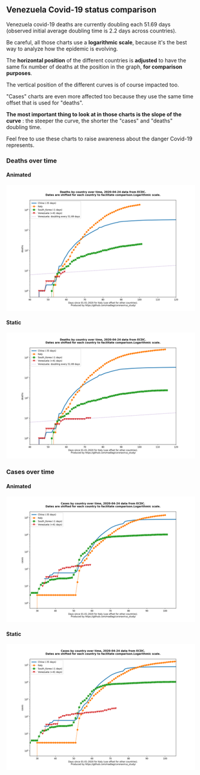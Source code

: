 ## Venezuela Covid-19 status comparison 

Venezuela covid-19 deaths are currently doubling each 51.69 days (observed initial average doubling time is 2.2 days across countries).



Be careful, all those charts use a **logarithmic scale**, because it's the best way to analyze how the epidemic is evolving.
 
The **horizontal position** of the different countries is **adjusted** to have the same fix number of deaths at the position in the graph, **for comparison purposes**.

The vertical position of the different curves is of course impacted too.

"Cases" charts are even more affected too because they use the same time offset that is used for "deaths".

**The most important thing to look at in those charts is the slope of the curve** : the steeper the curve, the shorter the "cases" and "deaths" doubling time.

Feel free to use these charts to raise awareness about the danger Covid-19 represents. 


 
### Deaths over time
 
#### Animated
![Venezuela covid-19 deaths animated chart](https://raw.githubusercontent.com/madlag/coronavirus_study/master/notebooks/graphs/2020-04-24/countries/Venezuela/2020-04-24_Venezuela_deaths.gif "Venezuela covid-19 deaths animated chart")   
 
#### Static
![Venezuela covid-19 deaths static chart](https://raw.githubusercontent.com/madlag/coronavirus_study/master/notebooks/graphs/2020-04-24/countries/Venezuela/2020-04-24_Venezuela_deaths.png "Venezuela covid-19 deaths static chart")   

 
### Cases over time
 
#### Animated
![Venezuela covid-19 cases animated chart](https://raw.githubusercontent.com/madlag/coronavirus_study/master/notebooks/graphs/2020-04-24/countries/Venezuela/2020-04-24_Venezuela_cases.gif "Venezuela covid-19 cases animated chart")   
 
#### Static
![Venezuela covid-19 cases static chart](https://raw.githubusercontent.com/madlag/coronavirus_study/master/notebooks/graphs/2020-04-24/countries/Venezuela/2020-04-24_Venezuela_cases.png "Venezuela covid-19 cases static chart")   

